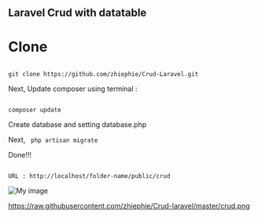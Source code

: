 ## Laravel Crud with datatable


# Clone

<code>
git clone https://github.com/zhiephie/Crud-Laravel.git
</code>

Next, Update composer using terminal : 

<code>
composer update
</code>

Create database and setting database.php

Next, <code> php artisan migrate </code>

Done!!!

<code>
URL : http://localhost/folder-name/public/crud
</code>

![My image](github.com/zhiephie/Crud-Laravel/crud.png)


https://raw.githubusercontent.com/zhiephie/Crud-laravel/master/crud.png

